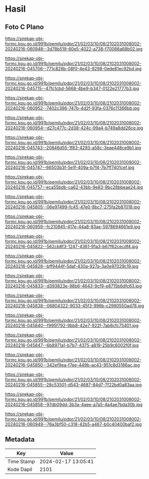 # Hasil

## Foto C Plano

https://sirekap-obj-formc.kpu.go.id/991b/pemilu/pdpr/21/02/03/10/08/2102031008002-20240216-060948--3d78b519-60e5-4022-a738-f70086a68b02.jpg

https://sirekap-obj-formc.kpu.go.id/991b/pemilu/pdpr/21/02/03/10/08/2102031008002-20240216-045706--771c826b-08f0-4e43-9298-0ede81ec92bd.jpg

https://sirekap-obj-formc.kpu.go.id/991b/pemilu/pdpr/21/02/03/10/08/2102031008002-20240216-045715--47fc1cbd-5668-4be9-b347-0122e21777b3.jpg

https://sirekap-obj-formc.kpu.go.id/991b/pemilu/pdpr/21/02/03/10/08/2102031008002-20240216-060952--7402c396-747b-4d2f-93fa-0376c11366bb.jpg

https://sirekap-obj-formc.kpu.go.id/991b/pemilu/pdpr/21/02/03/10/08/2102031008002-20240216-060954--d27c477c-2d38-424c-99a4-b749a8dd26ce.jpg

https://sirekap-obj-formc.kpu.go.id/991b/pemilu/pdpr/21/02/03/10/08/2102031008002-20240216-045743--20846d55-1f83-4293-a58c-3eae448ce9b1.jpg

https://sirekap-obj-formc.kpu.go.id/991b/pemilu/pdpr/21/02/03/10/08/2102031008002-20240216-045747--66503b3f-5e1f-409a-b7f4-7b7ff7401cef.jpg

https://sirekap-obj-formc.kpu.go.id/991b/pemilu/pdpr/21/02/03/10/08/2102031008002-20240216-045757--eca55bdb-ca62-43bb-9e83-9bc28bbeae24.jpg

https://sirekap-obj-formc.kpu.go.id/991b/pemilu/pdpr/21/02/03/10/08/2102031008002-20240216-045805--06e97499-fc45-47e0-8bc7-275fa2b87018.jpg

https://sirekap-obj-formc.kpu.go.id/991b/pemilu/pdpr/21/02/03/10/08/2102031008002-20240216-060959--fc210845-417e-44a8-83ae-5978694661e9.jpg

https://sirekap-obj-formc.kpu.go.id/991b/pemilu/pdpr/21/02/03/10/08/2102031008002-20240216-045822--562cb8f3-1247-4361-91a3-b67f62cecdf4.jpg

https://sirekap-obj-formc.kpu.go.id/991b/pemilu/pdpr/21/02/03/10/08/2102031008002-20240216-045828--bff9444f-5daf-430a-927a-3a0e97029c19.jpg

https://sirekap-obj-formc.kpu.go.id/991b/pemilu/pdpr/21/02/03/10/08/2102031008002-20240216-045833--d393823e-98b6-4643-9cf9-e8715b6dfc63.jpg

https://sirekap-obj-formc.kpu.go.id/991b/pemilu/pdpr/21/02/03/10/08/2102031008002-20240216-045838--06804322-9033-45f3-996b-c2990550ad78.jpg

https://sirekap-obj-formc.kpu.go.id/991b/pemilu/pdpr/21/02/03/10/08/2102031008002-20240216-045840--f995f792-9bb8-42e7-922f-7ab6cfc75401.jpg

https://sirekap-obj-formc.kpu.go.id/991b/pemilu/pdpr/21/02/03/10/08/2102031008002-20240216-045847--6b8971a1-b7b7-4375-a819-25b9c6002f0f.jpg

https://sirekap-obj-formc.kpu.go.id/991b/pemilu/pdpr/21/02/03/10/08/2102031008002-20240216-045850--342ef9ea-f7ee-449b-ac43-951c8d3166ac.jpg

https://sirekap-obj-formc.kpu.go.id/991b/pemilu/pdpr/21/02/03/10/08/2102031008002-20240216-045855--28c53501-d543-4687-84d7-7f22bd0a83aa.jpg

https://sirekap-obj-formc.kpu.go.id/991b/pemilu/pdpr/21/02/03/10/08/2102031008002-20240216-045858--97db09dd-3b3a-4aee-a7a5-4a4ae7bda30b.jpg

https://sirekap-obj-formc.kpu.go.id/991b/pemilu/pdpr/21/02/03/10/08/2102031008002-20240216-060949--76a3bf50-c318-42b5-a467-b0c40400baf2.jpg


## Metadata

| Key        | Value               |
| ---------- | ------------------- |
| Time Stamp | 2024-02-17 13:05:41 |
| Kode Dapil | 2101                |



